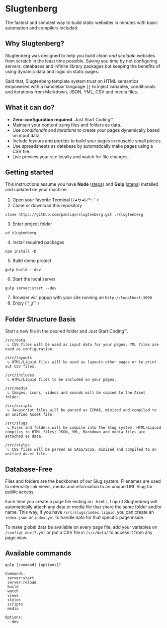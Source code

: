 # Slugtenberg
The fastest and simplest way to build static websites in minutes with basic automation and compilers included.

## Why Slugtenberg?
Slugtenberg was designed to help you build *clean and scalable* websites from scratch in the least time possible. Saving you time by not configuring servers, databases and infinite library packages but keeping the benefits of using dynamic data and logic on static pages.

Said that, Slugtenberg template system trust on HTML semantics empowered with a handlebar language `{}` to inject variables, conditionals and iterations from Markdown, JSON, YML, CSV and media files.

## What it can do?
* **Zero-configuration required**. Just Start Coding™️.
* Maintain your content using files and folders as data.
* Use *conditionals* and *iterations* to create your pages dynamically based on input data.
* Include *layouts* and *partials* to build your pages in reusable small pieces. 
* Use spreadsheets as database by automatically make pages using a CSV file.
* Live preview your site locally and watch for file changes.

## Getting started
This instructions assume you have **Node** ([steps](https://nodejs.org/es/download/)) and **Gulp** ([steps](https://gulpjs.com/docs/en/getting-started/quick-start/)) installed and updated on your machine.

1. Open your favorite Terminal (ﾉ◕ヮ◕)ﾉ*:･ﾟ✧
2. Clone or download this repository
 ```
 clone https://github.com/pabliqe/slugtenberg.git ./slugtenberg
 ```
3. Enter project folder
 ```
 cd slugtenberg
 ```
4. Install required packages
 ```
 npm install -D
 ```
5. Build demo project
 ```
 gulp build --dev
 ```
6. Start the local server
 ```
 gulp server:start --dev
 ```
7. Browser will popup with your site running on `http://localhost:3000`
8. Enjoy ( ͡ᵔ ͜ʖ ͡ᵔ )

## Folder Structure Basis
Start a new file in the desired folder and Just Start Coding™️.

```
/src/data
 ↳ CSV files will be used as input data for your pages. YML files are used as configuration.

/src/layouts
 ↳ HTML/Liquid files will be used as layouts other pages or to print out CSV files.
 
/src/includes
 ↳ HTML/Liquid files to be included on your pages.
 
/src/media
 ↳ Images, icons, videos and sounds will be copied to the Asset folder.
 
/src/scripts
 ↳ Javascript files will be parsed as ECMA6, minized and compiled to an unified Asset file.
 
/src/slugs
 ↳ Files and folders will be compile into the Slug system: HTML/Liquid compiles to HTML files; JSON, YML, Markdown and media files are attached as data.
 
/src/styles
 ↳ CSS files will be parsed as SASS/SCSS, minized and compiled to an unified Asset file.
```

## Database-Free

Files and folders are the backbones of our Slug system. Filenames are used to internally link views, media and information to an unique URL Slug for public access.

Each time you create a page file ending on `.html|.liquid` Slugtenberg will automatically attach any data or media file that share the same folder and/or name. This way, if you have `/src/slugs/index.liquid`, you can create an `index.json` or `index.yml` to handle data for that specific page inside.

To make global data be available on every page file, add your variables on `/config[-dev]?.yml` or put a CSV file in `/src/data/` to access it from any page view.

## Available commands

```
gulp [command] [options]?

Commands:
 server:start
 server:reload
 build
 watch
 views
 styles
 scripts
 media
 
Options:
 --dev
```
